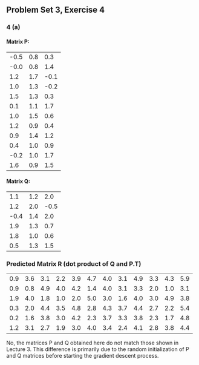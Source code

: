 ## Problem Set 3, Exercise 4
### 4 (a)

#### Matrix P:

|     |   |   |
|-----|---|---|
| -0.5 | 0.8 | 0.3 |
| -0.0 | 0.8 | 1.4 |
| 1.2  | 1.7 | -0.1 |
| 1.0  | 1.3 | -0.2 |
| 1.5  | 1.3 | 0.3 |
| 0.1  | 1.1 | 1.7 |
| 1.0  | 1.5 | 0.6 |
| 1.2  | 0.9 | 0.4 |
| 0.9  | 1.4 | 1.2 |
| 0.4  | 1.0 | 0.9 |
| -0.2 | 1.0 | 1.7 |
| 1.6  | 0.9 | 1.5 |

#### Matrix Q:

|     |   |   |
|-----|---|---|
| 1.1 | 1.2 | 2.0 |
| 1.2 | 2.0 | -0.5 |
| -0.4 | 1.4 | 2.0 |
| 1.9 | 1.3 | 0.7 |
| 1.8 | 1.0 | 0.6 |
| 0.5 | 1.3 | 1.5 |

### Predicted Matrix R (dot product of Q and P.T)

|     |     |     |     |     |     |     |     |     |     |     |     |
|-----|-----|-----|-----|-----|-----|-----|-----|-----|-----|-----|-----|
| 0.9 | 3.6 | 3.1 | 2.2 | 3.9 | 4.7 | 4.0 | 3.1 | 4.9 | 3.3 | 4.3 | 5.9 |
| 0.9 | 0.8 | 4.9 | 4.0 | 4.2 | 1.4 | 4.0 | 3.1 | 3.3 | 2.0 | 1.0 | 3.1 |
| 1.9 | 4.0 | 1.8 | 1.0 | 2.0 | 5.0 | 3.0 | 1.6 | 4.0 | 3.0 | 4.9 | 3.8 |
| 0.3 | 2.0 | 4.4 | 3.5 | 4.8 | 2.8 | 4.3 | 3.7 | 4.4 | 2.7 | 2.2 | 5.4 |
| 0.2 | 1.6 | 3.8 | 3.0 | 4.2 | 2.3 | 3.7 | 3.3 | 3.8 | 2.3 | 1.7 | 4.8 |
| 1.2 | 3.1 | 2.7 | 1.9 | 3.0 | 4.0 | 3.4 | 2.4 | 4.1 | 2.8 | 3.8 | 4.4 |

No, the matrices P and Q obtained here do not match those shown in Lecture 3. This difference is primarily due to the random initialization of P and Q matrices before starting the gradient descent process.